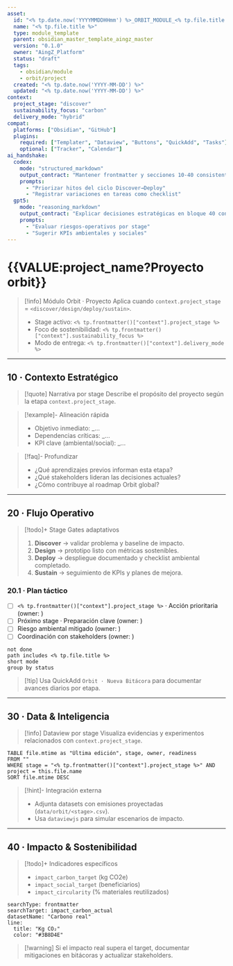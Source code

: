 ```yaml
---
asset:
  id: "<% tp.date.now('YYYYMMDDHHmm') %>_ORBIT_MODULE_<% tp.file.title.replace(/\\s+/g, '_').toUpperCase() %>"
  name: "<% tp.file.title %>"
  type: module_template
  parent: obsidian_master_template_aingz_master
  version: "0.1.0"
  owner: "AingZ_Platform"
  status: "draft"
  tags:
    - obsidian/module
    - orbit/project
  created: "<% tp.date.now('YYYY-MM-DD') %>"
  updated: "<% tp.date.now('YYYY-MM-DD') %>"
context:
  project_stage: "discover"
  sustainability_focus: "carbon"
  delivery_mode: "hybrid"
compat:
  platforms: ["Obsidian", "GitHub"]
  plugins:
    required: ["Templater", "Dataview", "Buttons", "QuickAdd", "Tasks"]
    optional: ["Tracker", "Calendar"]
ai_handshake:
  codex:
    mode: "structured_markdown"
    output_contract: "Mantener frontmatter y secciones 10-40 consistentes; actualizar checklists según project_stage."
    prompts:
      - "Priorizar hitos del ciclo Discover→Deploy"
      - "Registrar variaciones en tareas como checklist"
  gpt5:
    mode: "reasoning_markdown"
    output_contract: "Explicar decisiones estratégicas en bloque 40 con métricas cuantificables."
    prompts:
      - "Evaluar riesgos-operativos por stage"
      - "Sugerir KPIs ambientales y sociales"
---
```


# {{VALUE:project_name?Proyecto orbit}}

> [!info] Módulo Orbit · Proyecto
> Aplica cuando `context.project_stage` = `<discover/design/deploy/sustain>`.
> 
> - Stage activo: `<% tp.frontmatter()["context"].project_stage %>`
> - Foco de sostenibilidad: `<% tp.frontmatter()["context"].sustainability_focus %>`
> - Modo de entrega: `<% tp.frontmatter()["context"].delivery_mode %>`

---

## 10 · Contexto Estratégico

> [!quote] Narrativa por stage
> Describe el propósito del proyecto según la etapa `context.project_stage`.

> [!example]- Alineación rápida
> - Objetivo inmediato: _...
> - Dependencias críticas: _...
> - KPI clave (ambiental/social): _...

> [!faq]- Profundizar
> - ¿Qué aprendizajes previos informan esta etapa?
> - ¿Qué stakeholders lideran las decisiones actuales?
> - ¿Cómo contribuye al roadmap Orbit global?

---

## 20 · Flujo Operativo

> [!todo]+ Stage Gates adaptativos
> 1. **Discover** → validar problema y baseline de impacto.
> 2. **Design** → prototipo listo con métricas sostenibles.
> 3. **Deploy** → despliegue documentado y checklist ambiental completado.
> 4. **Sustain** → seguimiento de KPIs y planes de mejora.

### 20.1 · Plan táctico

- [ ] `<% tp.frontmatter()["context"].project_stage %>` · Acción prioritaria (owner: )
- [ ] Próximo stage · Preparación clave (owner: )
- [ ] Riesgo ambiental mitigado (owner: )
- [ ] Coordinación con stakeholders (owner: )

```tasks
not done
path includes <% tp.file.title %>
short mode
group by status
```

> [!tip] Usa QuickAdd `Orbit · Nueva Bitácora` para documentar avances diarios por etapa.

---

## 30 · Data & Inteligencia

> [!info] Dataview por stage
> Visualiza evidencias y experimentos relacionados con `context.project_stage`.

```dataview
TABLE file.mtime as "Última edición", stage, owner, readiness
FROM ""
WHERE stage = "<% tp.frontmatter()["context"].project_stage %>" AND project = this.file.name
SORT file.mtime DESC
```

> [!hint]- Integración externa
> - Adjunta datasets con emisiones proyectadas (`data/orbit/<stage>.csv`).
> - Usa `dataviewjs` para simular escenarios de impacto.

---

## 40 · Impacto & Sostenibilidad

> [!todo]+ Indicadores específicos
> - `impact_carbon_target` (kg CO2e)
> - `impact_social_target` (beneficiarios)
> - `impact_circularity` (% materiales reutilizados)

```tracker
searchType: frontmatter
searchTarget: impact_carbon_actual
datasetName: "Carbono real"
line:
  title: "Kg CO₂"
  color: "#3B8D4E"
```

> [!warning] Si el impacto real supera el target, documentar mitigaciones en bitácoras y actualizar stakeholders.

